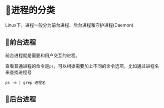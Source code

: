 # :sunflower:进程的分类

Linux下，进程一般分为前台进程、后台进程和守护进程(Daemon)

## :maple_leaf:前台进程

前台进程就是需要和用户交互的进程。

查看普通进程的命令是`ps`，可以根据需要加上不同的命令选项，比如通过进程名来查找进程号

`ps -e | grep 进程名`

## :maple_leaf:后台进程

